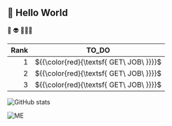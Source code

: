 ## **👋 Hello World**
🧐  👽  🙈🙉🙊

| Rank |     TO_DO     |
|-----:|---------------|
|     1|    ${{\color{red}\{\textsf{   GET\ JOB\ \}}}}\$  |
|     2|    ${{\color{red}\{\textsf{   GET\ JOB\ \}}}}\$  |
|     3|    ${{\color{red}\{\textsf{   GET\ JOB\ \}}}}\$  |

![GitHub stats](https://github-readme-stats.vercel.app/api?username=naruminato1&theme=dark&show_icons=true)

<!--
<a href="https://github.com/naruminato1/github-readme-stats">
  <img height=200 align="center" src="https://github-readme-stats.vercel.app/api?username=naruminato1" />
</a>
<a href="https://github.com/naruminato1/convoychat">
  <img height=200 align="center" src="https://github-readme-stats.vercel.app/api/top-langs?username=naruminato1&layout=compact&langs_count=8&card_width=320" />
</a>
-->

<picture>
  <source media="(prefers-color-scheme: dark)" srcset="https://user-images.githubusercontent.com/74038190/216655818-2e7b9a31-49bf-4744-85a8-db8a2577c45c.gif">
  <source media="(prefers-color-scheme: light)" srcset="https://user-images.githubusercontent.com/74038190/216655818-2e7b9a31-49bf-4744-85a8-db8a2577c45c.gif">
  <img alt="ME"https://user-images.githubusercontent.com/74038190/216655818-2e7b9a31-49bf-4744-85a8-db8a2577c45c.gif">
</picture>
